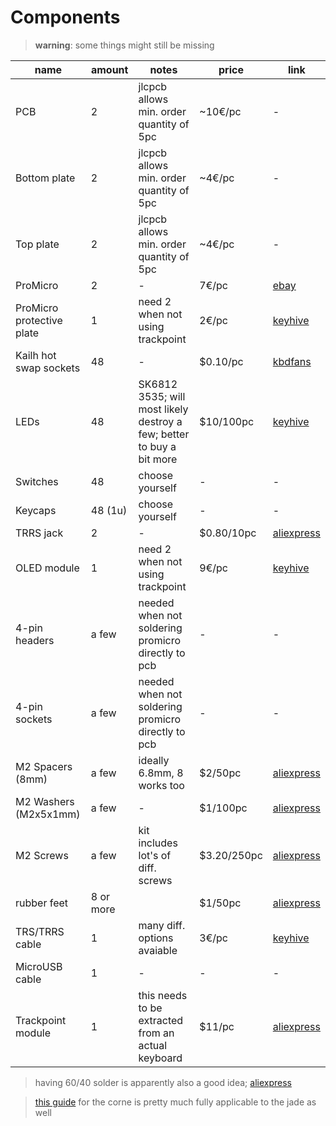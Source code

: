 # Components

> **warning**: some things might still be missing

| name                      | amount    | notes | price   | link   |
| ------------------------- | --------- | ----- | ------- | ------- |
| PCB                       | 2         | jlcpcb allows min. order quantity of 5pc | ~10€/pc | - |
| Bottom plate              | 2         | jlcpcb allows min. order quantity of 5pc | ~4€/pc  | - |
| Top plate                 | 2         | jlcpcb allows min. order quantity of 5pc | ~4€/pc  | - |
| ProMicro                  | 2         | - | 7€/pc   | [ebay](https://www.ebay.de/itm/Arduino-Pro-Micro-5V-16MHz-Leonardo-ATMega32U4-32k-EntwicklungsBoard-microUSB/172093871231?hash=item281198147f:g:7TwAAOSw1T1cUxpT) |
| ProMicro protective plate | 1         | need 2 when not using trackpoint | 2€/pc   | [keyhive](https://keyhive.xyz/shop/corne-helidox-oled-acrylic-covers) |
| Kailh hot swap sockets    | 48        | - | \$0.10/pc | [kbdfans](https://kbdfans.com/products/mechanical-keyboard-switches-kailh-pcb-socket) |       |
| LEDs                      | 48        | SK6812 3535; will most likely destroy a few; better to buy a bit more | \$10/100pc | [keyhive](https://keyhive.xyz/shop/cornehelidox-rgb-leds) |
| Switches                  | 48        | choose yourself | - | - |
| Keycaps                   | 48 (1u)   | choose yourself | - | - |
| TRRS jack                 | 2         | - | \$0.80/10pc | [aliexpress](https://www.aliexpress.com/item/33029465106.html) |
| OLED module               | 1         | need 2 when not using trackpoint	 | 9€/pc | [keyhive](https://keyhive.xyz/shop/corne-helidox-oleds) |
| 4-pin headers             | a few     | needed when not soldering promicro directly to pcb | - | - |
| 4-pin sockets             | a few     | needed when not soldering promicro directly to pcb | - | - |
| M2 Spacers (8mm)          | a few     | ideally 6.8mm, 8 works too | \$2/50pc | [aliexpress](https://www.aliexpress.com/item/4000258424928.html) |
| M2 Washers (M2x5x1mm)     | a few     | - | \$1/100pc | [aliexpress](https://www.aliexpress.com/item/33021883302.html) |
| M2 Screws                 | a few | kit includes lot's of diff. screws | \$3.20/250pc | [aliexpress](https://www.aliexpress.com/item/10000188653527.html) |
| rubber feet               | 8 or more |       | \$1/50pc | [aliexpress](https://www.aliexpress.com/item/4000266239818.html) |
| TRS/TRRS cable            | 1         | many diff. options avaiable | 3€/pc | [keyhive](https://keyhive.xyz/shop/trrs-cable) |
| MicroUSB cable            | 1         | - | - | - |
| Trackpoint module         | 1         | this needs to be extracted from an actual keyboard | \$11/pc | [aliexpress](https://www.aliexpress.com/item/32839727211.html) |

> having 60/40 solder is apparently also a good idea; [aliexpress](https://www.aliexpress.com/item/4001261573295.html)

> [this guide](https://www.reddit.com/r/crkbd/comments/esv3i8/guide_corne_diy_kit/) for the corne is pretty much fully applicable to the jade as well